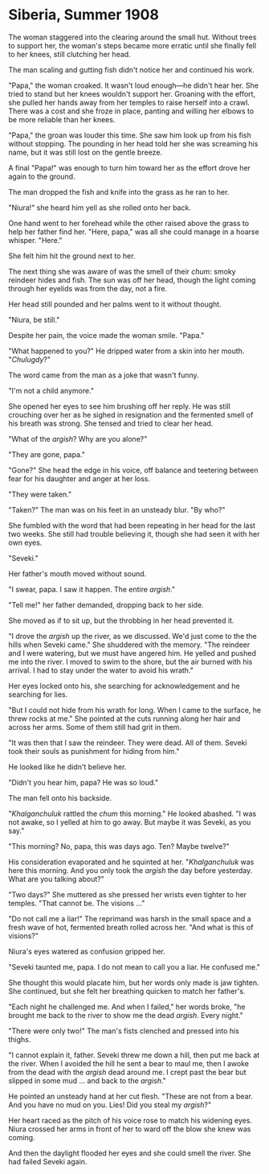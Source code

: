# Siberia, Summer 1908

The woman staggered into the clearing around the small hut.
Without trees to support her, the woman's steps became more erratic until she finally fell to her knees, still clutching her head.

The man scaling and gutting fish didn't notice her and continued his work.

"Papa," the woman croaked.
It wasn't loud enough—he didn't hear her.
She tried to stand but her knees wouldn't support her.
Groaning with the effort, she pulled her hands away from her temples to raise herself into a crawl.
There was a cost and she froze in place, panting and willing her elbows to be more reliable than her knees.

"Papa," the groan was louder this time.
She saw him look up from his fish without stopping.
The pounding in her head told her she was screaming his name, but it was still lost on the gentle breeze.

A final "Papa!" was enough to turn him toward her as the effort drove her again to the ground.

The man dropped the fish and knife into the grass as he ran to her.

"Niura!" she heard him yell as she rolled onto her back.

One hand went to her forehead while the other raised above the grass to help her father find her.
"Here, papa," was all she could manage in a hoarse whisper.
"Here."

She felt him hit the ground next to her.

The next thing she was aware of was the smell of their _chum_: smoky reindeer hides and fish.
The sun was off her head, though the light coming through her eyelids was from the day, not a fire.

Her head still pounded and her palms went to it without thought.

"Niura, be still."

Despite her pain, the voice made the woman smile.
"Papa."

"What happened to you?"
He dripped water from a skin into her mouth.
"_Chulugdy_?"

The word came from the man as a joke that wasn't funny.

"I'm not a child anymore."

She opened her eyes to see him brushing off her reply.
He was still crouching over her as he sighed in resignation and the fermented smell of his breath was strong.
She tensed and tried to clear her head.

"What of the _argish_?
Why are you alone?"

"They are gone, papa."

"Gone?"
She head the edge in his voice, off balance and teetering between fear for his daughter and anger at her loss.

"They were taken."

"Taken?"
The man was on his feet in an unsteady blur.
"By who?"

She fumbled with the word that had been repeating in her head for the last two weeks.
She still had trouble believing it, though she had seen it with her own eyes.

"Seveki."

Her father's mouth moved without sound.

"I swear, papa.
I saw it happen.
The entire _argish_."

"Tell me!" her father demanded, dropping back to her side.

She moved as if to sit up, but the throbbing in her head prevented it.

"I drove the _argish_ up the river, as we discussed.
We'd just come to the the hills when Seveki came."
She shuddered with the memory.
"The reindeer and I were watering, but we must have angered him.
He yelled and pushed me into the river.
I moved to swim to the shore, but the air burned with his arrival.
I had to stay under the water to avoid his wrath."

Her eyes locked onto his, she searching for acknowledgement and he searching for lies.

"But I could not hide from his wrath for long.
When I came to the surface, he threw rocks at me."
She pointed at the cuts running along her hair and across her arms.
Some of them still had grit in them.

"It was then that I saw the reindeer.
They were dead.
All of them.
Seveki took their souls as punishment for hiding from him."

He looked like he didn't believe her.

"Didn't you hear him, papa?
He was so loud."

The man fell onto his backside.

"_Khalganchuluk_ rattled the _chum_ this morning."
He looked abashed.
"I was not awake, so I yelled at him to go away.
But maybe it was Seveki, as you say."

"This morning?
No, papa, this was days ago.
Ten?  Maybe twelve?"

His consideration evaporated and he squinted at her.
"_Khalganchuluk_ was here this morning.
And you only took the _argish_ the day before yesterday.
What are you talking about?"

"Two days?"
She muttered as she pressed her wrists even tighter to her temples.
"That cannot be.
The visions ..."

"Do not call me a liar!"
The reprimand was harsh in the small space and a fresh wave of hot, fermented breath rolled across her.
"And what is this of visions?"

Niura's eyes watered as confusion gripped her.

"Seveki taunted me, papa.
I do not mean to call you a liar.
He confused me."

She thought this would placate him, but her words only made is jaw tighten.
She continued, but she felt her breathing quicken to match her father's.

"Each night he challenged me.
And when I failed," her words broke, "he brought me back to the river to show me the dead _argish_.
Every night."

"There were only two!"
The man's fists clenched and pressed into his thighs.

"I cannot explain it, father.
Seveki threw me down a hill, then put me back at the river.
When I avoided the hill he sent a bear to maul me, then I awoke from the dead with the _argish_ dead around me.
I crept past the bear but slipped in some mud ... and back to the _argish_."

He pointed an unsteady hand at her cut flesh.
"These are not from a bear.
And you have no mud on you.
Lies!
Did you steal my _argish_?"

Her heart raced as the pitch of his voice rose to match his widening eyes.
Niura crossed her arms in front of her to ward off the blow she knew was coming.

And then the daylight flooded her eyes and she could smell the river.
She had failed Seveki again.
